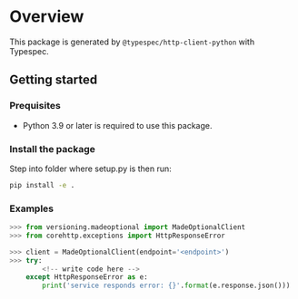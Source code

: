 # Overview

This package is generated by `@typespec/http-client-python` with Typespec.

## Getting started

### Prequisites

- Python 3.9 or later is required to use this package.

### Install the package

Step into folder where setup.py is then run:

```bash
pip install -e .
```

### Examples

```python
>>> from versioning.madeoptional import MadeOptionalClient
>>> from corehttp.exceptions import HttpResponseError

>>> client = MadeOptionalClient(endpoint='<endpoint>')
>>> try:
        <!-- write code here -->
    except HttpResponseError as e:
        print('service responds error: {}'.format(e.response.json()))
```
